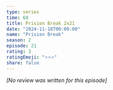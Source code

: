 ```yaml
---
type: series
time: 60
title: Prision Break 2x21
date: "2024-11-18T00:00:00"
name: "Prision Break"
season: 2
episode: 21
rating: 3
ratingEmoji: "⭐️⭐️⭐️"
share: false
---
```


_[No review was written for this episode]_
